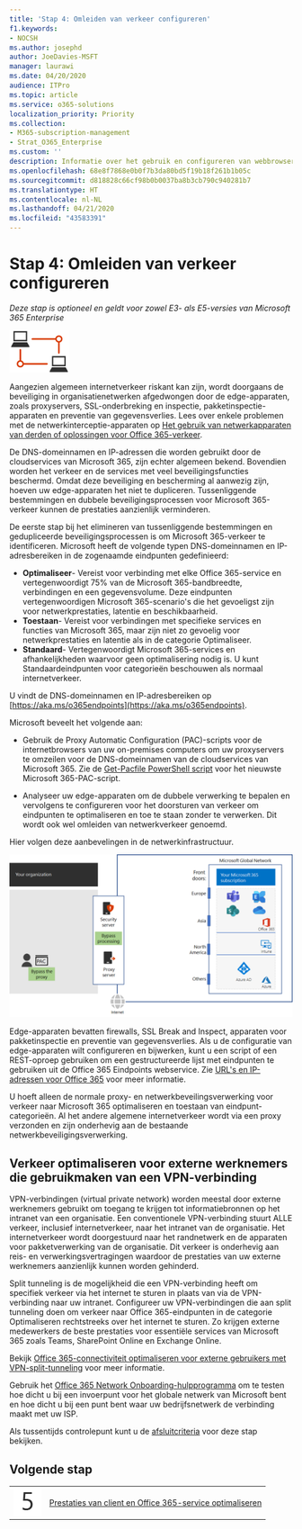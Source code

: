 ```yaml
---
title: 'Stap 4: Omleiden van verkeer configureren'
f1.keywords:
- NOCSH
ms.author: josephd
author: JoeDavies-MSFT
manager: laurawi
ms.date: 04/20/2020
audience: ITPro
ms.topic: article
ms.service: o365-solutions
localization_priority: Priority
ms.collection:
- M365-subscription-management
- Strat_O365_Enterprise
ms.custom: ''
description: Informatie over het gebruik en configureren van webbrowsers en edge-apparaten voor het omleiden van verkeer naar vertrouwde Office 365-locaties.
ms.openlocfilehash: 68e8f7868e0b0f7b3da80bd5f19b18f261b1b05c
ms.sourcegitcommit: d818828c66cf98b0b0037ba8b3cb790c940281b7
ms.translationtype: HT
ms.contentlocale: nl-NL
ms.lasthandoff: 04/21/2020
ms.locfileid: "43583391"
---
```

# <a name="step-4-configure-traffic-bypass"></a>Stap 4: Omleiden van verkeer configureren

*Deze stap is optioneel en geldt voor zowel E3- als E5-versies van Microsoft 365 Enterprise*

![Fase 1- Netwerken](../media/deploy-foundation-infrastructure/networking_icon-small.png)

Aangezien algemeen internetverkeer riskant kan zijn, wordt doorgaans de beveiliging in organisatienetwerken afgedwongen door de edge-apparaten, zoals proxyservers, SSL-onderbreking en inspectie, pakketinspectie-apparaten en preventie van gegevensverlies. Lees over enkele problemen met de netwerkinterceptie-apparaten op [Het gebruik van netwerkapparaten van derden of oplossingen voor Office 365-verkeer](https://support.microsoft.com/help/2690045/using-third-party-network-devices-or-solutions-with-office-365).

De DNS-domeinnamen en IP-adressen die worden gebruikt door de cloudservices van Microsoft 365, zijn echter algemeen bekend. Bovendien worden het verkeer en de services met veel beveiligingsfuncties beschermd. Omdat deze beveiliging en bescherming al aanwezig zijn, hoeven uw edge-apparaten het niet te dupliceren. Tussenliggende bestemmingen en dubbele beveiligingsprocessen voor Microsoft 365-verkeer kunnen de prestaties aanzienlijk verminderen.

De eerste stap bij het elimineren van tussenliggende bestemmingen en gedupliceerde beveiligingsprocessen is om Microsoft 365-verkeer te identificeren. Microsoft heeft de volgende typen DNS-domeinnamen en IP-adresbereiken in de zogenaamde eindpunten gedefinieerd:

- **Optimaliseer**- Vereist voor verbinding met elke Office 365-service en vertegenwoordigt 75% van de Microsoft 365-bandbreedte, verbindingen en een gegevensvolume. Deze eindpunten vertegenwoordigen Microsoft 365-scenario's die het gevoeligst zijn voor netwerkprestaties, latentie en beschikbaarheid.
- **Toestaan**- Vereist voor verbindingen met specifieke services en functies van Microsoft 365, maar zijn niet zo gevoelig voor netwerkprestaties en latentie als in de categorie Optimaliseer.
 - **Standaard**- Vertegenwoordigt Microsoft 365-services en afhankelijkheden waarvoor geen optimalisering nodig is. U kunt Standaardeindpunten voor categorieën beschouwen als normaal internetverkeer.

U vindt de DNS-domeinnamen en IP-adresbereiken op [https://aka.ms/o365endpoints](https://aka.ms/o365endpoints).

Microsoft beveelt het volgende aan:

- Gebruik de Proxy Automatic Configuration (PAC)-scripts voor de internetbrowsers van uw on-premises computers om uw proxyservers te omzeilen voor de DNS-domeinnamen van de cloudservices van Microsoft 365. Zie de [Get-Pacfile PowerShell script](https://docs.microsoft.com/office365/enterprise/managing-office-365-endpoints#use-a-pac-file-for-direct-routing-of-vital-office-365-traffic) voor het nieuwste Microsoft 365-PAC-script.

- Analyseer uw edge-apparaten om de dubbele verwerking te bepalen en vervolgens te configureren voor het doorsturen van verkeer om eindpunten te optimaliseren en toe te staan zonder te verwerken. Dit wordt ook wel omleiden van netwerkverkeer genoemd. 

Hier volgen deze aanbevelingen in de netwerkinfrastructuur.

![Opmerkingen voor het optimaliseren van on-premises verkeer](../media/networking-configure-proxies-firewalls/bypassing-edge-devices.png)

Edge-apparaten bevatten firewalls, SSL Break and Inspect, apparaten voor pakketinspectie en preventie van gegevensverlies. Als u de configuratie van edge-apparaten wilt configureren en bijwerken, kunt u een script of een REST-oproep gebruiken om een gestructureerde lijst met eindpunten te gebruiken uit de Office 365 Eindpoints webservice. Zie [URL's en IP-adressen voor Office 365](https://docs.microsoft.com/office365/enterprise/office-365-ip-web-service) voor meer informatie.

U hoeft alleen de normale proxy- en netwerkbeveilingsverwerking voor verkeer naar Microsoft 365 optimaliseren en toestaan van eindpunt-categorieën. Al het andere algemene internetverkeer wordt via een proxy verzonden en zijn onderhevig aan de bestaande netwerkbeveiligingsverwerking.

## <a name="optimizing-traffic-for-remote-workers-that-use-vpn-connections"></a>Verkeer optimaliseren voor externe werknemers die gebruikmaken van een VPN-verbinding

VPN-verbindingen (virtual private network) worden meestal door externe werknemers gebruikt om toegang te krijgen tot informatiebronnen op het intranet van een organisatie. Een conventionele VPN-verbinding stuurt ALLE verkeer, inclusief internetverkeer, naar het intranet van de organisatie. Het internetverkeer wordt doorgestuurd naar het randnetwerk en de apparaten voor pakketverwerking van de organisatie. Dit verkeer is onderhevig aan reis- en verwerkingsvertragingen waardoor de prestaties van uw externe werknemers aanzienlijk kunnen worden gehinderd. 

Split tunneling is de mogelijkheid die een VPN-verbinding heeft om specifiek verkeer via het internet te sturen in plaats van via de VPN-verbinding naar uw intranet. Configureer uw VPN-verbindingen die aan split tunneling doen om verkeer naar Office 365-eindpunten in de categorie Optimaliseren rechtstreeks over het internet te sturen. Zo krijgen externe medewerkers de beste prestaties voor essentiële services van Microsoft 365 zoals Teams, SharePoint Online en Exchange Online. 

Bekijk [Office 365-connectiviteit optimaliseren voor externe gebruikers met VPN-split-tunneling](https://docs.microsoft.com/office365/enterprise/office-365-vpn-split-tunnel) voor meer informatie.

Gebruik het [Office 365 Network Onboarding-hulpprogramma](https://connectivity.office.com/) om te testen hoe dicht u bij een invoerpunt voor het globale netwerk van Microsoft bent en hoe dicht u bij een punt bent waar uw bedrijfsnetwerk de verbinding maakt met uw ISP.

Als tussentijds controlepunt kunt u de [afsluitcriteria](networking-exit-criteria.md#crit-networking-step4) voor deze stap bekijken.

## <a name="next-step"></a>Volgende stap

|||
|:-------|:-----|
|![Stap 5](../media/stepnumbers/Step5.png)|[Prestaties van client en Office 365-service optimaliseren](networking-optimize-tcp-performance.md) |



